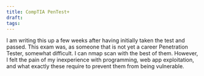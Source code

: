 ```yaml
---
title: CompTIA PenTest+
draft: 
tags:
---
```

I am writing this up a few weeks after having initially taken the test and passed. This exam was, as someone that is not yet a career Penetration Tester, somewhat difficult. I can nmap scan with the best of them. However, I felt the pain of my inexperience with programming, web app exploitation, and what exactly these require to prevent them from being vulnerable. 
